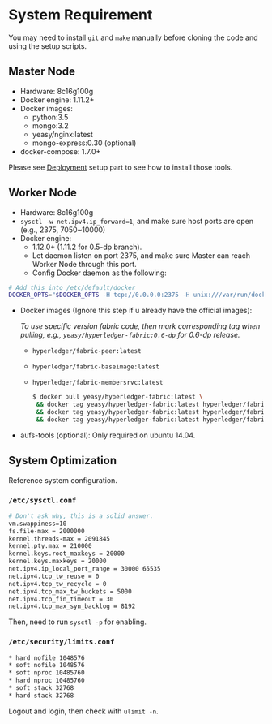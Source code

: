 # System Requirement

You may need to install `git` and `make` manually before cloning the code and using the setup scripts. 

## Master Node
* Hardware: 8c16g100g
* Docker engine: 1.11.2+
* Docker images:
    - python:3.5
    - mongo:3.2
    - yeasy/nginx:latest
    - mongo-express:0.30 (optional)
* docker-compose: 1.7.0+

Please see [Deployment](deployment.md) setup part to see how to install those tools.

## Worker Node
* Hardware: 8c16g100g
* `sysctl -w net.ipv4.ip_forward=1`, and make sure host ports are open (e.g., 2375, 7050~10000)
* Docker engine:
    - 1.12.0+ (1.11.2 for 0.5-dp branch).
    - Let daemon listen on port 2375, and make sure Master can reach Worker Node through this port.
    - Config Docker daemon as the following:
```sh
# Add this into /etc/default/docker
DOCKER_OPTS="$DOCKER_OPTS -H tcp://0.0.0.0:2375 -H unix:///var/run/docker.sock --api-cors-header='*' --default-ulimit=nofile=8192:16384 --default-ulimit=nproc=8192:16384"
```
* Docker images (Ignore this step if u already have the official images):

    *To use specific version fabric code, then mark corresponding tag when pulling, e.g., `yeasy/hyperledger-fabric:0.6-dp` for 0.6-dp release.*
    - `hyperledger/fabric-peer:latest`
    - `hyperledger/fabric-baseimage:latest`
    - `hyperledger/fabric-membersrvc:latest`
    
        ```sh
        $ docker pull yeasy/hyperledger-fabric:latest \
         && docker tag yeasy/hyperledger-fabric:latest hyperledger/fabric-peer:latest \
         && docker tag yeasy/hyperledger-fabric:latest hyperledger/fabric-baseimage:latest \
         && docker tag yeasy/hyperledger-fabric:latest hyperledger/fabric-membersrvc:latest # (optional, only when need the authentication service)
        ```
* aufs-tools (optional): Only required on ubuntu 14.04.

## System Optimization
Reference system configuration.

### `/etc/sysctl.conf`

```sh
# Don't ask why, this is a solid answer.
vm.swappiness=10
fs.file-max = 2000000
kernel.threads-max = 2091845
kernel.pty.max = 210000
kernel.keys.root_maxkeys = 20000
kernel.keys.maxkeys = 20000
net.ipv4.ip_local_port_range = 30000 65535
net.ipv4.tcp_tw_reuse = 0
net.ipv4.tcp_tw_recycle = 0
net.ipv4.tcp_max_tw_buckets = 5000
net.ipv4.tcp_fin_timeout = 30
net.ipv4.tcp_max_syn_backlog = 8192
```

Then, need to run `sysctl -p` for enabling.

### `/etc/security/limits.conf`

```sh
* hard nofile 1048576
* soft nofile 1048576
* soft nproc 10485760
* hard nproc 10485760
* soft stack 32768
* hard stack 32768
```
Logout and login, then check with `ulimit -n`.